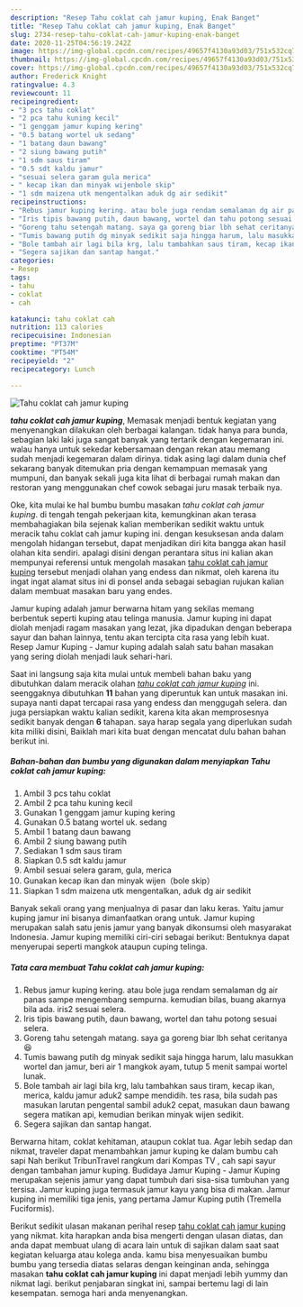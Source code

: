 ```yaml
---
description: "Resep Tahu coklat cah jamur kuping, Enak Banget"
title: "Resep Tahu coklat cah jamur kuping, Enak Banget"
slug: 2734-resep-tahu-coklat-cah-jamur-kuping-enak-banget
date: 2020-11-25T04:56:19.242Z
image: https://img-global.cpcdn.com/recipes/49657f4130a93d03/751x532cq70/tahu-coklat-cah-jamur-kuping-foto-resep-utama.jpg
thumbnail: https://img-global.cpcdn.com/recipes/49657f4130a93d03/751x532cq70/tahu-coklat-cah-jamur-kuping-foto-resep-utama.jpg
cover: https://img-global.cpcdn.com/recipes/49657f4130a93d03/751x532cq70/tahu-coklat-cah-jamur-kuping-foto-resep-utama.jpg
author: Frederick Knight
ratingvalue: 4.3
reviewcount: 11
recipeingredient:
- "3 pcs tahu coklat"
- "2 pca tahu kuning kecil"
- "1 genggam jamur kuping kering"
- "0.5 batang wortel uk sedang"
- "1 batang daun bawang"
- "2 siung bawang putih"
- "1 sdm saus tiram"
- "0.5 sdt kaldu jamur"
- "sesuai selera garam gula merica"
- " kecap ikan dan minyak wijenbole skip"
- "1 sdm maizena utk mengentalkan aduk dg air sedikit"
recipeinstructions:
- "Rebus jamur kuping kering. atau bole juga rendam semalaman dg air panas sampe mengembang sempurna. kemudian bilas, buang akarnya bila ada. iris2 sesuai selera."
- "Iris tipis bawang putih, daun bawang, wortel dan tahu potong sesuai selera."
- "Goreng tahu setengah matang. saya ga goreng biar lbh sehat ceritanya 😆"
- "Tumis bawang putih dg minyak sedikit saja hingga harum, lalu masukkan wortel dan jamur, beri air 1 mangkok ayam, tutup 5 menit sampai wortel lunak."
- "Bole tambah air lagi bila krg, lalu tambahkan saus tiram, kecap ikan, merica, kaldu jamur aduk2 sampe mendidih. tes rasa, bila sudah pas masukan larutan pengental sambil aduk2 cepat, masukan daun bawang segera matikan api, kemudian berikan minyak wijen sedikit."
- "Segera sajikan dan santap hangat."
categories:
- Resep
tags:
- tahu
- coklat
- cah

katakunci: tahu coklat cah 
nutrition: 113 calories
recipecuisine: Indonesian
preptime: "PT37M"
cooktime: "PT54M"
recipeyield: "2"
recipecategory: Lunch

---
```



![Tahu coklat cah jamur kuping](https://img-global.cpcdn.com/recipes/49657f4130a93d03/751x532cq70/tahu-coklat-cah-jamur-kuping-foto-resep-utama.jpg)

<b><i>tahu coklat cah jamur kuping</i></b>, Memasak menjadi bentuk kegiatan yang menyenangkan dilakukan oleh berbagai kalangan. tidak hanya para bunda, sebagian laki laki juga sangat banyak yang tertarik dengan kegemaran ini. walau hanya untuk sekedar kebersamaan dengan rekan atau memang sudah menjadi kegemaran dalam dirinya. tidak asing lagi dalam dunia chef sekarang banyak ditemukan pria dengan kemampuan memasak yang mumpuni, dan banyak sekali juga kita lihat di berbagai rumah makan dan restoran yang menggunakan chef cowok sebagai juru masak terbaik nya.

Oke, kita mulai ke hal bumbu bumbu masakan <i>tahu coklat cah jamur kuping</i>. di tengah tengah pekerjaan kita, kemungkinan akan terasa membahagiakan bila sejenak kalian memberikan sedikit waktu untuk meracik tahu coklat cah jamur kuping ini. dengan kesuksesan anda dalam mengolah hidangan tersebut, dapat menjadikan diri kita bangga akan hasil olahan kita sendiri. apalagi disini dengan perantara situs ini kalian akan mempunyai referensi untuk mengolah masakan <u>tahu coklat cah jamur kuping</u> tersebut menjadi olahan yang endess dan nikmat, oleh karena itu ingat ingat alamat situs ini di ponsel anda sebagai sebagian rujukan kalian dalam membuat masakan baru yang endes.

Jamur kuping adalah jamur berwarna hitam yang sekilas memang berbentuk seperti kuping atau telinga manusia. Jamur kuping ini dapat diolah menjadi ragam masakan yang lezat, jika dipadukan dengan beberapa sayur dan bahan lainnya, tentu akan tercipta cita rasa yang lebih kuat. Resep Jamur Kuping - Jamur kuping adalah salah satu bahan masakan yang sering diolah menjadi lauk sehari-hari.


Saat ini langsung saja kita mulai untuk membeli bahan baku yang dibutuhkan dalam meracik olahan <u><i>tahu coklat cah jamur kuping</i></u> ini. seenggaknya dibutuhkan <b>11</b> bahan yang diperuntuk kan untuk masakan ini. supaya nanti dapat tercapai rasa yang endess dan menggugah selera. dan juga persiapkan waktu kalian sedikit, karena kita akan memprosesnya sedikit banyak dengan <b>6</b> tahapan. saya harap segala yang diperlukan sudah kita miliki disini, Baiklah mari kita buat dengan mencatat dulu bahan bahan berikut ini.

<!--inarticleads1-->

##### Bahan-bahan dan bumbu yang digunakan dalam menyiapkan Tahu coklat cah jamur kuping:

1. Ambil 3 pcs tahu coklat
1. Ambil 2 pca tahu kuning kecil
1. Gunakan 1 genggam jamur kuping kering
1. Gunakan 0.5 batang wortel uk. sedang
1. Ambil 1 batang daun bawang
1. Ambil 2 siung bawang putih
1. Sediakan 1 sdm saus tiram
1. Siapkan 0.5 sdt kaldu jamur
1. Ambil sesuai selera garam, gula, merica
1. Gunakan  kecap ikan dan minyak wijen（bole skip）
1. Siapkan 1 sdm maizena utk mengentalkan, aduk dg air sedikit


Banyak sekali orang yang menjualnya di pasar dan laku keras. Yaitu jamur kuping jamur ini bisanya dimanfaatkan orang untuk. Jamur kuping merupakan salah satu jenis jamur yang banyak dikonsumsi oleh masyarakat Indonesia. Jamur kuping memiliki ciri-ciri sebagai berikut: Bentuknya dapat menyerupai seperti mangkok ataupun cuping telinga. 

<!--inarticleads2-->

##### Tata cara membuat Tahu coklat cah jamur kuping:

1. Rebus jamur kuping kering. atau bole juga rendam semalaman dg air panas sampe mengembang sempurna. kemudian bilas, buang akarnya bila ada. iris2 sesuai selera.
1. Iris tipis bawang putih, daun bawang, wortel dan tahu potong sesuai selera.
1. Goreng tahu setengah matang. saya ga goreng biar lbh sehat ceritanya 😆
1. Tumis bawang putih dg minyak sedikit saja hingga harum, lalu masukkan wortel dan jamur, beri air 1 mangkok ayam, tutup 5 menit sampai wortel lunak.
1. Bole tambah air lagi bila krg, lalu tambahkan saus tiram, kecap ikan, merica, kaldu jamur aduk2 sampe mendidih. tes rasa, bila sudah pas masukan larutan pengental sambil aduk2 cepat, masukan daun bawang segera matikan api, kemudian berikan minyak wijen sedikit.
1. Segera sajikan dan santap hangat.


Berwarna hitam, coklat kehitaman, ataupun coklat tua. Agar lebih sedap dan nikmat, traveler dapat menambahkan jamur kuping ke dalam bumbu cah sapi Nah berikut TribunTravel rangkum dari Kompas TV , cah sapi sayur dengan tambahan jamur kuping. Budidaya Jamur Kuping - Jamur Kuping merupakan sejenis jamur yang dapat tumbuh dari sisa-sisa tumbuhan yang tersisa. Jamur kuping juga termasuk jamur kayu yang bisa di makan. Jamur kuping ini memiliki tiga jenis, yang pertama Jamur Kuping putih (Tremella Fuciformis). 

Berikut sedikit ulasan makanan perihal resep <u>tahu coklat cah jamur kuping</u> yang nikmat. kita harapkan anda bisa mengerti dengan ulasan diatas, dan anda dapat membuat ulang di acara lain untuk di sajikan dalam saat saat kegiatan keluarga atau kolega anda. kamu bisa menyesuaikan bumbu bumbu yang tersedia diatas selaras dengan keinginan anda, sehingga masakan <b>tahu coklat cah jamur kuping</b> ini dapat menjadi lebih yummy dan nikmat lagi. berikut penjabaran singkat ini, sampai bertemu lagi di lain kesempatan. semoga hari anda menyenangkan.
